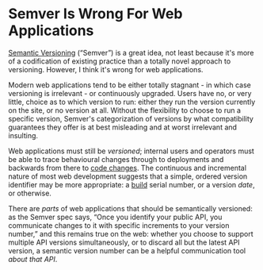 # Semver Is Wrong For Web Applications

[Semantic Versioning](http://semver.org) (“Semver”) is a great idea, not least
because it's more of a codification of existing practice than a totally novel
approach to versioning. However, I think it's wrong for web applications.

Modern web applications tend to be either totally stagnant - in which case
versioning is irrelevant - or continuously upgraded. Users have no, or very
little, choice as to which version to run: either they run the version currently
on the site, or no version at all. Without the flexibility to choose to run a
specific version, Semver's categorization of versions by what compatibility
guarantees they offer is at best misleading and at worst irrelevant and
insulting.

Web applications must still be _versioned_; internal users and operators must be
able to trace behavioural changes through to deployments and backwards from
there to [code changes](commit-messages). The continuous and incremental nature
of most web development suggests that a simple, ordered version identifier may
be more appropriate: a [build](builds) serial number, or a version _date_, or
otherwise.

There are _parts_ of web applications that should be semantically versioned: as
the Semver spec says, “Once you identify your public API, you communicate
changes to it with specific increments to your version number,” and this remains
true on the web: whether you choose to support multiple API versions
simultaneously, or to discard all but the latest API version, a semantic version
number can be a helpful communication tool _about that API_.
